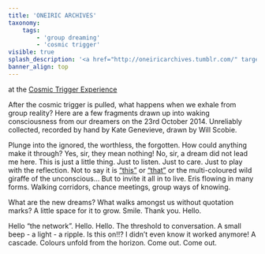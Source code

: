 ```yaml
---
title: 'ONEIRIC ARCHIVES'
taxonomy:
    tags:
        - 'group dreaming'
        - 'cosmic trigger'
visible: true
splash_description: '<a href="http://oneiricarchives.tumblr.com/" target="_blank">Visit the Oneiric Archives</a>'
banner_align: top
---
```


at the [Cosmic Trigger Experience](http://cosmictriggerplay.com/)

After the cosmic trigger is pulled, what happens when we exhale from group reality? Here are a few fragments drawn up into waking consciousness from our dreamers on the 23rd October 2014. Unreliably collected, recorded by hand by Kate Genevieve, drawn by Will Scobie. 

Plunge into the ignored, the worthless, the forgotten. How could anything make it through? Yes, sir, they mean nothing! No, sir, a dream did not lead me here. This is just a little thing. Just to listen. Just to care. Just to play with the reflection. Not to say it is [“this”](http://oneiricarchives.tumblr.com/) or [“that”](http://oneiricarchives.tumblr.com/) or the multi-coloured wild giraffe of the unconscious… But to invite it all in to live. Eris flowing in many forms. Walking corridors, chance meetings, group ways of knowing. 

What are the new dreams? What walks amongst us without quotation marks? A little space for it to grow. 
Smile. Thank you. Hello. 

Hello “the network”. Hello. Hello. The threshold to conversation. 
A small beep - a light - a ripple. Is this on!!? I didn’t even know it worked anymore! A cascade. Colours unfold from the horizon. Come out. Come out.
